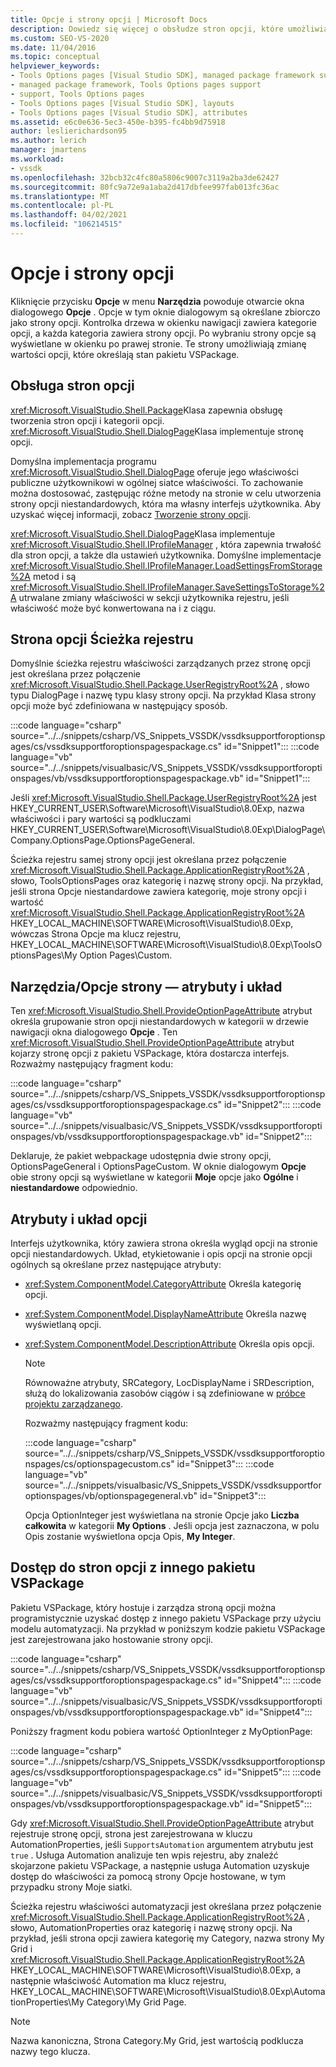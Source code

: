 ```yaml
---
title: Opcje i strony opcji | Microsoft Docs
description: Dowiedz się więcej o obsłudze stron opcji, które umożliwiają zmianę wartości opcji, które określają stan pakietu VSPackage.
ms.custom: SEO-VS-2020
ms.date: 11/04/2016
ms.topic: conceptual
helpviewer_keywords:
- Tools Options pages [Visual Studio SDK], managed package framework support
- managed package framework, Tools Options pages support
- support, Tools Options pages
- Tools Options pages [Visual Studio SDK], layouts
- Tools Options pages [Visual Studio SDK], attributes
ms.assetid: e6c0e636-5ec3-450e-b395-fc4bb9d75918
author: leslierichardson95
ms.author: lerich
manager: jmartens
ms.workload:
- vssdk
ms.openlocfilehash: 32bcb32c4fc80a5806c9007c3119a2ba3de62427
ms.sourcegitcommit: 80fc9a72e9a1aba2d417dbfee997fab013fc36ac
ms.translationtype: MT
ms.contentlocale: pl-PL
ms.lasthandoff: 04/02/2021
ms.locfileid: "106214515"
---
```

# <a name="options-and-options-pages"></a>Opcje i strony opcji
Kliknięcie przycisku **Opcje** w menu **Narzędzia** powoduje otwarcie okna dialogowego **Opcje** . Opcje w tym oknie dialogowym są określane zbiorczo jako strony opcji. Kontrolka drzewa w okienku nawigacji zawiera kategorie opcji, a każda kategoria zawiera strony opcji. Po wybraniu strony opcje są wyświetlane w okienku po prawej stronie. Te strony umożliwiają zmianę wartości opcji, które określają stan pakietu VSPackage.

## <a name="support-for-options-pages"></a>Obsługa stron opcji
 <xref:Microsoft.VisualStudio.Shell.Package>Klasa zapewnia obsługę tworzenia stron opcji i kategorii opcji. <xref:Microsoft.VisualStudio.Shell.DialogPage>Klasa implementuje stronę opcji.

 Domyślna implementacja programu <xref:Microsoft.VisualStudio.Shell.DialogPage> oferuje jego właściwości publiczne użytkownikowi w ogólnej siatce właściwości. To zachowanie można dostosować, zastępując różne metody na stronie w celu utworzenia strony opcji niestandardowych, która ma własny interfejs użytkownika. Aby uzyskać więcej informacji, zobacz [Tworzenie strony opcji](../../extensibility/creating-an-options-page.md).

 <xref:Microsoft.VisualStudio.Shell.DialogPage>Klasa implementuje <xref:Microsoft.VisualStudio.Shell.IProfileManager> , która zapewnia trwałość dla stron opcji, a także dla ustawień użytkownika. Domyślne implementacje <xref:Microsoft.VisualStudio.Shell.IProfileManager.LoadSettingsFromStorage%2A> metod i są <xref:Microsoft.VisualStudio.Shell.IProfileManager.SaveSettingsToStorage%2A> utrwalane zmiany właściwości w sekcji użytkownika rejestru, jeśli właściwość może być konwertowana na i z ciągu.

## <a name="options-page-registry-path"></a>Strona opcji Ścieżka rejestru
 Domyślnie ścieżka rejestru właściwości zarządzanych przez stronę opcji jest określana przez połączenie <xref:Microsoft.VisualStudio.Shell.Package.UserRegistryRoot%2A> , słowo typu DialogPage i nazwę typu klasy strony opcji. Na przykład Klasa strony opcji może być zdefiniowana w następujący sposób.

 :::code language="csharp" source="../../snippets/csharp/VS_Snippets_VSSDK/vssdksupportforoptionspages/cs/vssdksupportforoptionspagespackage.cs" id="Snippet1":::
 :::code language="vb" source="../../snippets/visualbasic/VS_Snippets_VSSDK/vssdksupportforoptionspages/vb/vssdksupportforoptionspagespackage.vb" id="Snippet1":::

 Jeśli <xref:Microsoft.VisualStudio.Shell.Package.UserRegistryRoot%2A> jest HKEY_CURRENT_USER\Software\Microsoft\VisualStudio\8.0Exp, nazwa właściwości i pary wartości są podkluczami HKEY_CURRENT_USER\Software\Microsoft\VisualStudio\8.0Exp\DialogPage\Company.OptionsPage.OptionsPageGeneral.

 Ścieżka rejestru samej strony opcji jest określana przez połączenie <xref:Microsoft.VisualStudio.Shell.Package.ApplicationRegistryRoot%2A> , słowo, ToolsOptionsPages oraz kategorię i nazwę strony opcji. Na przykład, jeśli strona Opcje niestandardowe zawiera kategorię, moje strony opcji i wartość <xref:Microsoft.VisualStudio.Shell.Package.ApplicationRegistryRoot%2A> HKEY_LOCAL_MACHINE\SOFTWARE\Microsoft\VisualStudio\8.0Exp, wówczas Strona Opcje ma klucz rejestru, HKEY_LOCAL_MACHINE\SOFTWARE\Microsoft\VisualStudio\8.0Exp\ToolsOptionsPages\My Option Pages\Custom.

## <a name="toolsoptions-page-attributes-and-layout"></a>Narzędzia/Opcje strony — atrybuty i układ
 Ten <xref:Microsoft.VisualStudio.Shell.ProvideOptionPageAttribute> atrybut określa grupowanie stron opcji niestandardowych w kategorii w drzewie nawigacji okna dialogowego **Opcje** . Ten <xref:Microsoft.VisualStudio.Shell.ProvideOptionPageAttribute> atrybut kojarzy stronę opcji z pakietu VSPackage, która dostarcza interfejs. Rozważmy następujący fragment kodu:

:::code language="csharp" source="../../snippets/csharp/VS_Snippets_VSSDK/vssdksupportforoptionspages/cs/vssdksupportforoptionspagespackage.cs" id="Snippet2":::
:::code language="vb" source="../../snippets/visualbasic/VS_Snippets_VSSDK/vssdksupportforoptionspages/vb/vssdksupportforoptionspagespackage.vb" id="Snippet2":::

 Deklaruje, że pakiet webpackage udostępnia dwie strony opcji, OptionsPageGeneral i OptionsPageCustom. W oknie dialogowym **Opcje** obie strony opcji są wyświetlane w kategorii **Moje** opcje jako **Ogólne** i **niestandardowe** odpowiednio.

## <a name="option-attributes-and-layout"></a>Atrybuty i układ opcji
 Interfejs użytkownika, który zawiera strona określa wygląd opcji na stronie opcji niestandardowych. Układ, etykietowanie i opis opcji na stronie opcji ogólnych są określane przez następujące atrybuty:

- <xref:System.ComponentModel.CategoryAttribute> Określa kategorię opcji.

- <xref:System.ComponentModel.DisplayNameAttribute> Określa nazwę wyświetlaną opcji.

- <xref:System.ComponentModel.DescriptionAttribute> Określa opis opcji.

  > [!NOTE]
  > Równoważne atrybuty, SRCategory, LocDisplayName i SRDescription, służą do lokalizowania zasobów ciągów i są zdefiniowane w [próbce projektu zarządzanego](/azure/devops/integrate/index).

  Rozważmy następujący fragment kodu:

  :::code language="csharp" source="../../snippets/csharp/VS_Snippets_VSSDK/vssdksupportforoptionspages/cs/optionspagecustom.cs" id="Snippet3":::
  :::code language="vb" source="../../snippets/visualbasic/VS_Snippets_VSSDK/vssdksupportforoptionspages/vb/optionspagegeneral.vb" id="Snippet3":::

  Opcja OptionInteger jest wyświetlana na stronie Opcje jako **Liczba całkowita** w kategorii **My Options** . Jeśli opcja jest zaznaczona, w polu Opis zostanie wyświetlona opcja Opis, **My Integer**.

## <a name="accessing-options-pages-from-another-vspackage"></a>Dostęp do stron opcji z innego pakietu VSPackage
 Pakietu VSPackage, który hostuje i zarządza stroną opcji można programistycznie uzyskać dostęp z innego pakietu VSPackage przy użyciu modelu automatyzacji. Na przykład w poniższym kodzie pakietu VSPackage jest zarejestrowana jako hostowanie strony opcji.

 :::code language="csharp" source="../../snippets/csharp/VS_Snippets_VSSDK/vssdksupportforoptionspages/cs/vssdksupportforoptionspagespackage.cs" id="Snippet4":::
 :::code language="vb" source="../../snippets/visualbasic/VS_Snippets_VSSDK/vssdksupportforoptionspages/vb/vssdksupportforoptionspagespackage.vb" id="Snippet4":::

 Poniższy fragment kodu pobiera wartość OptionInteger z MyOptionPage:

 :::code language="csharp" source="../../snippets/csharp/VS_Snippets_VSSDK/vssdksupportforoptionspages/cs/vssdksupportforoptionspagespackage.cs" id="Snippet5":::
 :::code language="vb" source="../../snippets/visualbasic/VS_Snippets_VSSDK/vssdksupportforoptionspages/vb/vssdksupportforoptionspagespackage.vb" id="Snippet5":::

 Gdy <xref:Microsoft.VisualStudio.Shell.ProvideOptionPageAttribute> atrybut rejestruje stronę opcji, strona jest zarejestrowana w kluczu AutomationProperties, jeśli `SupportsAutomation` argumentem atrybutu jest `true` . Usługa Automation analizuje ten wpis rejestru, aby znaleźć skojarzone pakietu VSPackage, a następnie usługa Automation uzyskuje dostęp do właściwości za pomocą strony Opcje hostowane, w tym przypadku strony Moje siatki.

 Ścieżka rejestru właściwości automatyzacji jest określana przez połączenie <xref:Microsoft.VisualStudio.Shell.Package.ApplicationRegistryRoot%2A> , słowo, AutomationProperties oraz kategorię i nazwę strony opcji. Na przykład, jeśli strona opcji zawiera kategorię my Category, nazwa strony My Grid i <xref:Microsoft.VisualStudio.Shell.Package.ApplicationRegistryRoot%2A> HKEY_LOCAL_MACHINE\SOFTWARE\Microsoft\VisualStudio\8.0Exp, a następnie właściwość Automation ma klucz rejestru, HKEY_LOCAL_MACHINE\SOFTWARE\Microsoft\VisualStudio\8.0Exp\AutomationProperties\My Category\My Grid Page.

> [!NOTE]
> Nazwa kanoniczna, Strona Category.My Grid, jest wartością podklucza nazwy tego klucza.

